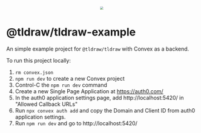 <div style="text-align: center; transform: scale(.5);">
  <img src="https://github.com/tldraw/tldraw/raw/main/assets/card-repo.png"/>
</div>

# @tldraw/tldraw-example

An simple example project for `@tldraw/tldraw` with Convex as a backend.

To run this project locally:

1. `rm convex.json`
2. `npm run dev` to create a new Convex project
3. Control-C the `npm run dev` command
4. Create a new Single Page Application at https://auth0.com/
5. In the auth0 application settings page, add http://localhost:5420/ in "Allowed Callback URLs"
6. Run `npx convex auth add` and copy the Domain and Client ID from auth0 application settings.
7. Run `npm run dev` and go to http://localhost:5420/
